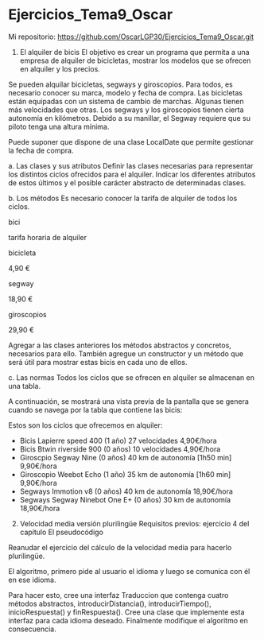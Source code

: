 # Ejercicios_Tema9_Oscar

Mi repositorio: https://github.com/OscarLGP30/Ejercicios_Tema9_Oscar.git

1. El alquiler de bicis
El objetivo es crear un programa que permita a una empresa de alquiler de bicicletas, mostrar los modelos que se ofrecen en alquiler y los precios.

Se pueden alquilar bicicletas, segways y giroscopios. Para todos, es necesario conocer su marca, modelo y fecha de compra. Las bicicletas están equipadas con un sistema de cambio de marchas. Algunas tienen más velocidades que otras. Los segways y los giroscopios tienen cierta autonomía en kilómetros. Debido a su manillar, el Segway requiere que su piloto tenga una altura mínima.

Puede suponer que dispone de una clase LocalDate que permite gestionar la fecha de compra.

a. Las clases y sus atributos
Definir las clases necesarias para representar los distintos ciclos ofrecidos para el alquiler. Indicar los diferentes atributos de estos últimos y el posible carácter abstracto de determinadas clases.

b. Los métodos
Es necesario conocer la tarifa de alquiler de todos los ciclos.

bici

tarifa horaria de alquiler

bicicleta

4,90 €

segway

18,90 €

giroscopios

29,90 €

Agregar a las clases anteriores los métodos abstractos y concretos, necesarios para ello. También agregue un constructor y un método que será útil para mostrar estas bicis en cada uno de ellos.

c. Las normas
Todos los ciclos que se ofrecen en alquiler se almacenan en una tabla.

A continuación, se mostrará una vista previa de la pantalla que se genera cuando se navega por la tabla que contiene las bicis:

Estos son los ciclos que ofrecemos en alquiler:

- Bicis Lapierre speed 400 (1 año) 27 velocidades                  4,90€/hora 
- Bicis Btwin riverside 900 (0 años) 10 velocidades                4,90€/hora 
- Giroscpio Segway Nine (0 años) 40 km de autonomía [1h50 min]     9,90€/hora 
- Giroscopio Weebot Echo (1 año) 35 km de autonomía [1h60 min]     9,90€/hora 
- Segways Immotion v8 (0 años) 40 km de autonomía                 18,90€/hora 
- Segways Segway Ninebot One E+ (0 años) 
  30 km de autonomía                                              18,90€/hora 
2. Velocidad media versión plurilingüe
Requisitos previos: ejercicio 4 del capítulo El pseudocódigo

Reanudar el ejercicio del cálculo de la velocidad media para hacerlo plurilingüe.

El algoritmo, primero pide al usuario el idioma y luego se comunica con él en ese idioma.

Para hacer esto, cree una interfaz Traduccion que contenga cuatro métodos abstractos, introducirDistancia(), introducirTiempo(), inicioRespuesta() y finRespuesta(). Cree una clase que implemente esta interfaz para cada idioma deseado. Finalmente modifique el algoritmo en consecuencia.
